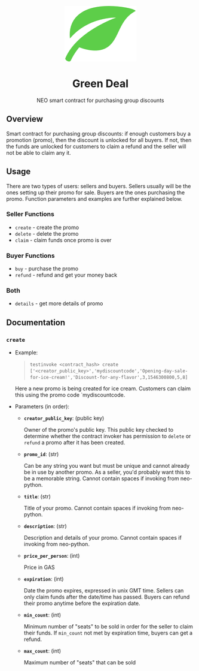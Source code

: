 <p align="center">
    <img src="./static/logo.png">
</p>

<h1 align="center">Green Deal</h1>

<p align="center">
    NEO smart contract for purchasing group discounts
</p>

## Overview

Smart contract for purchasing group discounts: if enough customers buy a promotion (promo), then the discount is unlocked for all buyers. If not, then the funds are unlocked for customers to claim a refund and the seller will not be able to claim any it.

## Usage

There are two types of users: sellers and buyers. Sellers usually will be the ones setting up their promo for sale. Buyers are the ones purchasing the promo. Function parameters and examples are further explained below.

### Seller Functions

* `create` - create the promo
* `delete` - delete the promo
* `claim` - claim funds once promo is over

### Buyer Functions

* `buy` - purchase the promo
* `refund` - refund and get your money back

### Both

* `details` - get more details of promo

## Documentation

### `create`

* Example:

    > ```testinvoke <contract_hash> create ['<creator_public_key>','mydiscountcode','Opening-day-sale-for-ice-cream!','Discount-for-any-flavor',3,1546300800,5,8]```

    Here a new promo is being created for ice cream. Customers can claim this using the promo code `mydiscountcode.

* Parameters (in order):
    * **`creator_public_key`**: (public key)

        Owner of the promo's public key. This public key checked to determine whether the contract invoker has permission to `delete` or `refund` a promo after it has been created.

    * **`promo_id`**: (str)

        Can be any string you want but must be unique and cannot already be in use by another promo. As a seller, you'd probably want this to be a memorable string. Cannot contain spaces if invoking from neo-python.

    * **`title`**: (str)

        Title of your promo. Cannot contain spaces if invoking from neo-python.

    * **`description`**: (str)

        Description and details of your promo. Cannot contain spaces if invoking from neo-python.

    * **`price_per_person`**: (int)

        Price in GAS

    * **`expiration`**: (int)

        Date the promo expires, expressed in unix GMT time. Sellers can only claim funds after the date/time has passed. Buyers can refund their promo anytime before the expiration date.

    * **`min_count`**: (int)

        Minimum number of "seats" to be sold in order for the seller to claim their funds. If `min_count` not met by expiration time, buyers can get a refund.

    * **`max_count`**: (int)

        Maximum number of "seats" that can be sold
